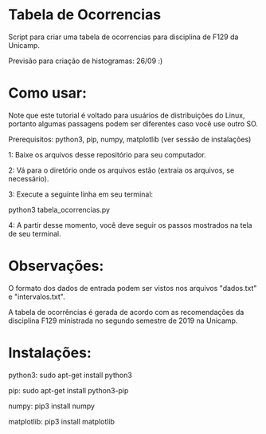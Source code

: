 # Tabela de Ocorrencias

Script para criar uma tabela de ocorrencias para disciplina de F129 da Unicamp.

Previsão para criação de histogramas: 26/09 :)

# Como usar:

Note que este tutorial é voltado para usuários de distribuições do Linux,
portanto algumas passagens podem ser diferentes caso você use outro SO.

Prerequisitos: python3, pip, numpy, matplotlib (ver sessão de instalações)

1: Baixe os arquivos desse repositório para seu computador.

2: Vá para o diretório onde os arquivos estão (extraia os arquivos, se necessário).

3: Execute a seguinte linha em seu terminal:

python3 tabela_ocorrencias.py

4: A partir desse momento, você deve seguir os passos mostrados na tela de seu terminal.

# Observações:

O formato dos dados de entrada podem ser vistos nos arquivos "dados.txt" e "intervalos.txt".

A tabela de ocorrências é gerada de acordo com as recomendações da disciplina F129 ministrada
no segundo semestre de 2019 na Unicamp.

# Instalações:

python3: sudo apt-get install python3

pip: sudo apt-get install python3-pip

numpy: pip3 install numpy

matplotlib: pip3 install matplotlib
